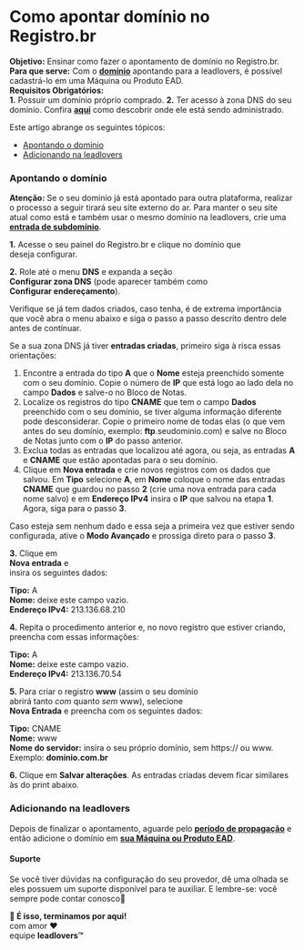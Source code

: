 # Como apontar domínio no Registro.br

**Objetivo:** Ensinar como fazer o apontamento de domínio no Registro.br.\
**Para que serve:** Com o [**domínio**](https://suporte.love/o-que-e-um-dominio/) apontando para a leadlovers, é possível cadastrá-lo em uma Máquina ou Produto EAD.\
**Requisitos Obrigatórios:**\
**1.** Possuir um domínio próprio comprado. **2.** Ter acesso à zona DNS do seu domínio. Confira [**aqui**](https://suporte.love/descobrir-cpanel/) como descobrir onde ele está sendo administrado.

Este artigo abrange os seguintes tópicos:

* [Apontando o domínio](broken-reference)
* [Adicionando na leadlovers](broken-reference)

### **Apontando o domínio**

**Atenção:** Se o seu domínio já está apontado para outra plataforma, realizar o processo a seguir tirará seu site externo do ar. Para manter o seu site atual como está e também usar o mesmo domínio na leadlovers, crie uma [**entrada de subdomínio**](https://suporte.love/como-como-criar-uma-entrada-de-subdominio-no-registro-br/).

**1.** Acesse o seu painel do Registro.br e clique no domínio que\
deseja configurar.

**2.** Role até o menu **DNS** e expanda a seção\
**Configurar zona DNS** (pode aparecer também como\
**Configurar endereçamento**).

Verifique se já tem dados criados, caso tenha, é de extrema importância que você abra o menu abaixo e siga o passo a passo descrito dentro dele antes de continuar.&#x20;

Se a sua zona DNS já tiver **entradas criadas**, primeiro siga à risca essas orientações:

1. Encontre a entrada do tipo **A** que o **Nome** esteja preenchido somente com o seu domínio. Copie o número de **IP** que está logo ao lado dela no campo **Dados** e salve-o no Bloco de Notas.&#x20;
2. Localize os registros do tipo **CNAME** que tem o campo **Dados** preenchido com o seu domínio, se tiver alguma informação diferente pode desconsiderar. Copie o primeiro nome de todas elas (o que vem antes do seu domínio, exemplo: **ftp**.seudominio.com) e salve no Bloco de Notas junto com o **IP** do passo anterior.
3. Exclua todas as entradas que localizou até agora, ou seja, as entradas **A** e **CNAME** que estão apontadas para o seu domínio.
4. Clique em **Nova entrada** e crie novos registros com os dados que salvou. Em **Tipo** selecione **A**, em **Nome** coloque o nome das entradas **CNAME** que guardou no passo **2** (crie uma nova entrada para cada nome salvo) e em **Endereço IPv4** insira o **IP** que salvou na etapa **1**.\
   Agora, siga para o passo **3**.

Caso esteja sem nenhum dado e essa seja a primeira vez que estiver sendo configurada, ative o **Modo Avançado** e prossiga direto para o passo **3**.

**3.** Clique em\
**Nova entrada** e\
insira os seguintes dados:

**Tipo:** A\
**Nome:** deixe este campo vazio.\
**Endereço IPv4:** 213.136.68.210

**4.** Repita o procedimento anterior e, no novo registro que estiver criando, preencha com essas informações:&#x20;

**Tipo:** A\
**Nome:** deixe este campo vazio.\
**Endereço IPv4:** 213.136.70.54

**5.** Para criar o registro **www** (assim o seu domínio\
abrirá tanto _com_ quanto _sem_ www), selecione\
**Nova Entrada** e preencha com os seguintes dados:

**Tipo:** CNAME\
**Nome:** www\
**Nome do servidor:**  insira o seu próprio domínio, sem https:// ou www. Exemplo: **dominio.com.br**

**6.** Clique em **Salvar alterações**. As entradas criadas devem ficar similares às do print abaixo.&#x20;

### **Adicionando na leadlovers**

Depois de finalizar o apontamento, aguarde pelo [**período de propagação**](https://suporte.love/como-saber-se-meu-apontamento-propagou/) e então adicione o domínio em [**sua Máquina ou Produto EAD**](https://suporte.love/como-cadastrar-dominio-maquina/).

#### **Suporte**

Se você tiver dúvidas na configuração do seu provedor, dê uma olhada se eles possuem um suporte disponível para te auxiliar. E lembre-se: você sempre pode contar conosco🥰

**🏁 É isso, terminamos por aqui!**\
com amor ❤\
equipe **leadlovers™**
